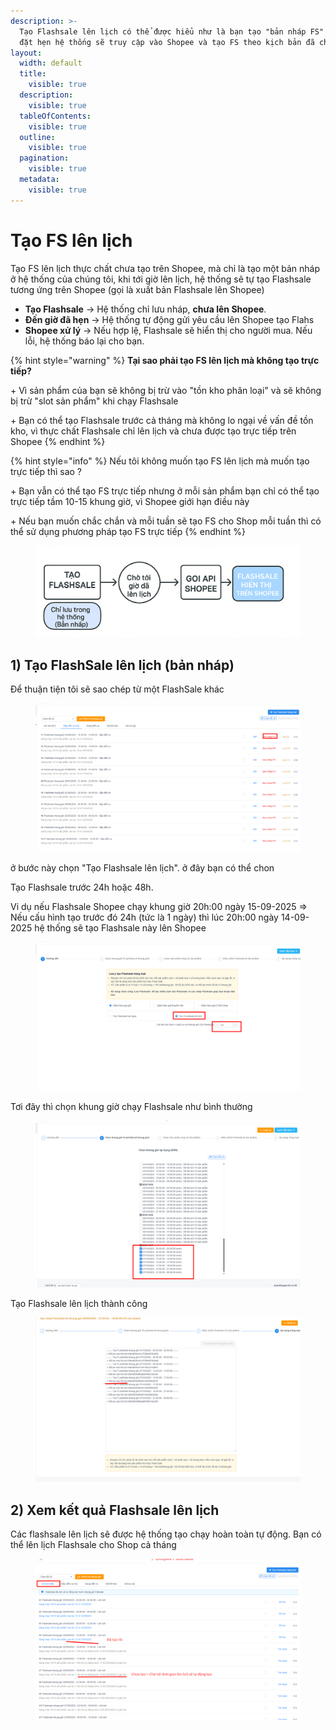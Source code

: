 ```yaml
---
description: >-
  Tạo Flashsale lên lịch có thể được hiểu như là bạn tạo "bản nháp FS" đến giờ
  đặt hẹn hệ thống sẽ truy cập vào Shopee và tạo FS theo kịch bản đã chọn
layout:
  width: default
  title:
    visible: true
  description:
    visible: true
  tableOfContents:
    visible: true
  outline:
    visible: true
  pagination:
    visible: true
  metadata:
    visible: true
---
```


# Tạo FS lên lịch

Tạo FS lên lịch thực chất chưa tạo trên Shopee, mà chỉ là tạo một bản nháp ở hệ thống của chúng tôi, khi tới giờ lên lịch, hệ thống sẽ tự tạo Flashsale tương ứng trên Shopee (gọi là xuất bản Flashsale lên Shopee)



* **Tạo Flashsale** → Hệ thống chỉ lưu nháp, **chưa lên Shopee**.
* **Đến giờ đã hẹn** → Hệ thống tự động gửi yêu cầu lên Shopee tạo Flahs
* **Shopee xử lý** → Nếu hợp lệ, Flashsale sẽ hiển thị cho người mua. Nếu lỗi, hệ thống báo lại cho bạn.

{% hint style="warning" %}
**Tại sao phải tạo FS lên lịch mà không tạo trực tiếp?**

\+ Vì sản phẩm của bạn  sẽ không bị trừ vào "tồn kho phân loại"  và sẽ không bị trừ "slot sản phẩm" khi chạy Flashsale

\+ Bạn có thể tạo Flashsale trước cả tháng mà không lo ngại về vấn đề tồn kho, vì thực chất Flashsale chỉ lên lịch và chưa được tạo trực tiếp trên Shopee
{% endhint %}

{% hint style="info" %}
Nếu tôi không muốn tạo FS lên lịch mà muốn tạo trực tiếp thì sao ?

\+ Bạn vẫn có thể tạo FS trực tiếp nhưng ở mỗi sản phẩm bạn chỉ có thể tạo trực tiếp tầm 10-15 khung giờ, vì Shopee giới hạn điều này

\+ Nếu bạn muốn chắc chắn và mỗi tuần sẽ tạo FS cho Shop mỗi tuần thì có thể sử dụng phương pháp tạo FS trực tiếp
{% endhint %}

<figure><img src="../../../.gitbook/assets/image (9).png" alt=""><figcaption></figcaption></figure>

## 1) Tạo FlashSale lên lịch (bản nháp)

Để thuận tiện tôi sẽ sao chép từ một FlashSale khác

<figure><img src="../../../.gitbook/assets/image (3).png" alt=""><figcaption></figcaption></figure>

ở bước này chọn "Tạo Flashsale lên lịch". ở đây bạn có thể chon

Tạo Flashsale trước 24h hoặc 48h.

Vi dụ nếu Flashsale Shopee chạy khung giờ 20h:00 ngày 15-09-2025 ⇒ Nếu cấu hình tạo trước đó 24h (tức là 1 ngày) thì lúc 20h:00 ngày 14-09-2025 hệ thống sẽ tạo Flashsale này lên Shopee



<figure><img src="../../../.gitbook/assets/image (4).png" alt=""><figcaption></figcaption></figure>

Tơi đây thì chọn khung giờ chạy Flashsale như bình thường

<figure><img src="../../../.gitbook/assets/image (5).png" alt=""><figcaption></figcaption></figure>

Tạo Flashsale lên lịch thành công

<figure><img src="../../../.gitbook/assets/image (6).png" alt=""><figcaption></figcaption></figure>

## 2) Xem kết quả Flashsale lên lịch

Các flashsale lên lịch sẽ được hệ thống tạo chạy hoàn toàn tự động. Bạn có thể lên lịch Flashsale cho Shop cả tháng

<figure><img src="../../../.gitbook/assets/image (7).png" alt=""><figcaption></figcaption></figure>
